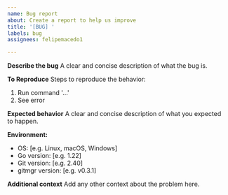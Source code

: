 ```yaml
---
name: Bug report
about: Create a report to help us improve
title: '[BUG] '
labels: bug
assignees: felipemacedo1

---
```


**Describe the bug**
A clear and concise description of what the bug is.

**To Reproduce**
Steps to reproduce the behavior:
1. Run command '...'
2. See error

**Expected behavior**
A clear and concise description of what you expected to happen.

**Environment:**
 - OS: [e.g. Linux, macOS, Windows]
 - Go version: [e.g. 1.22]
 - Git version: [e.g. 2.40]
 - gitmgr version: [e.g. v0.3.1]

**Additional context**
Add any other context about the problem here.
